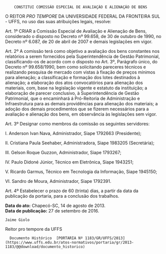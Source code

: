         CONSTITUI COMISSÃO ESPECIAL DE AVALIAÇÃO E ALIENAÇÃO DE BENS  

O REITOR *PRO TEMPORE* DA UNIVERSIDADE FEDERAL DA FRONTEIRA SUL - UFFS, no uso das suas atribuições legais, resolve:

 Art. 1º CRIAR a Comissão Especial de Avaliação e Alienação de Bens, considerado o disposto no Decreto nº 99.658, de 30 de outubro de 1990, no Decreto nº 6.087, de 20 de abril de 2007 e demais legislações em vigor.

 Art. 2º A comissão terá como objetivo a avaliação dos bens constantes nos relatórios a serem fornecidos pela Superintendência de Gestão Patrimonial, classificando-os de acordo com o disposto no Art. 3º, Parágrafo único, do Decreto nº 99.658/1990, bem como solicitando pareceres técnicos e realizando pesquisa de mercado com vistas à fixação de preços mínimos para alienação; a classificação e formação dos lotes destinados à alienação; a elaboração dos atos convocatórios para alienação dos materiais, com, base na legislação vigente e estatuto da instituição; a elaboração de parecer conclusivo, à Superintendência de Gestão Patrimonial, que o encaminhará á Pró-Reitoria de Administração e Infraestrutura para as demais providências para alienação dos materiais; a adoção dos demais procedimentos que se fizerem necessários para a avaliação e alienação dos bens, em observância às legislações sem vigor.

 Art. 3º Designar como membros da comissão os seguintes servidores:

 I. Anderson Ivan Nava, Administrador, Siape 1792663 (Presidente);

 II. Cristiana Paula Seehaber, Administradora, Siape 1983205 (Secretária);

 III. Gelson Roque Guzzon, Administrador, Siape 1793267;

 IV. Paulo Didoné Júnior, Técnico em Eletrônica, Siape 1943251;

 V. Ricardo Garmus, Técnico em Tecnologia da Informação, Siape 1945150;

 VI. Sandro de Moura, Administrador, Siape 1792391.

 Art. 4º Estabelecer o prazo de 60 (trinta) dias, a partir da data da publicação da portaria, para a conclusão dos trabalhos.

  

   **Data do ato:** Chapecó-SC, 14 de agosto de 2013.   
 **Data de publicação:**  27 de setembro de 2016. 

    Jaime Giolo   
 Reitor pro tempore da UFFS 

      Documento Histórico  [PORTARIA Nº 1183/GR/UFFS/2013](https://www.uffs.edu.br/atos-normativos/portaria/gr/2013-1183/@@download/documento_historico)     
      